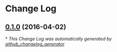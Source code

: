 # Change Log

## [0.1.0](https://github.com/kevinoid/stream-compare/tree/0.1.0) (2016-04-02)


\* *This Change Log was automatically generated by [github_changelog_generator](https://github.com/skywinder/Github-Changelog-Generator)*
